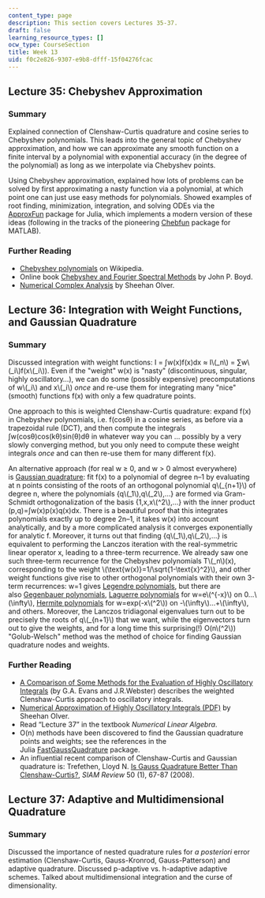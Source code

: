 ```yaml
---
content_type: page
description: This section covers Lectures 35-37.
draft: false
learning_resource_types: []
ocw_type: CourseSection
title: Week 13
uid: f0c2e826-9307-e9b8-dfff-15f04276fcac
---
```

## Lecture 35: Chebyshev Approximation

### Summary

Explained connection of Clenshaw-Curtis quadrature and cosine series to Chebyshev polynomials. This leads into the general topic of Chebyshev approximation, and how we can approximate any smooth function on a finite interval by a polynomial with exponential accuracy (in the degree of the polynomial) as long as we interpolate via Chebyshev points.

Using Chebyshev approximation, explained how lots of problems can be solved by first approximating a nasty function via a polynomial, at which point one can just use easy methods for polynomials. Showed examples of root finding, minimization, integration, and solving ODEs via the [ApproxFun](https://github.com/ApproxFun/ApproxFun.jl) package for Julia, which implements a modern version of these ideas (following in the tracks of the pioneering [Chebfun](http://www.chebfun.org/) package for MATLAB).

### Further Reading

- [Chebyshev polynomials](http://en.wikipedia.org/wiki/Chebyshev_polynomials) on Wikipedia.
- Online book [Chebyshev and Fourier Spectral Methods](http://www-personal.umich.edu/~jpboyd/BOOK_Spectral2000.html) by John P. Boyd.
- [Numerical Complex Analysis](http://www.maths.usyd.edu.au/u/olver/teaching/NCA/) by Sheehan Olver.

## Lecture 36: Integration with Weight Functions, and Gaussian Quadrature

### Summary

Discussed integration with weight functions: I = ∫w(x)f(x)dx ≈ I\\(\_n\\) = ∑w\\(\_i\\)f(x\\(\_i\\)). Even if the "weight" w(x) is "nasty" (discontinuous, singular, highly oscillatory…), we can do some (possibly expensive) precomputations of w\\(\_i\\) and x\\(\_i\\) *once* and re-use them for integrating many "nice" (smooth) functions f(x) with only a few quadrature points.

One approach to this is weighted Clenshaw-Curtis quadrature: expand f(x) in Chebyshev polynomials, i.e. f(cosθ) in a cosine series, as before via a trapezoidal rule (DCT), and then compute the integrals ∫w(cosθ)cos(kθ)sin(θ)dθ in whatever way you can … possibly by a very slowly converging method, but you only need to compute these weight integrals *once* and can then re-use them for many different f(x).

An alternative approach (for real w ≥ 0, and w > 0 almost everywhere) is [Gaussian quadrature](https://en.wikipedia.org/wiki/Gaussian_quadrature): fit f(x) to a polynomial of degree n–1 by evaluating at n points consisting of the roots of an orthogonal polynomial q\\(\_{n+1}\\) of degree n, where the polynomials {q\\(\_1\\),q\\(\_2\\),…} are formed via Gram-Schmidt orthogonalization of the basis {1,x,x\\(^2\\),…} with the inner product (p,q)=∫w(x)p(x)q(x)dx. There is a beautiful proof that this integrates polynomials exactly up to degree 2n–1, it takes w(x) into account analytically, and by a more complicated analysis it converges exponentially for analytic f. Moreover, it turns out that finding {q\\(\_1\\),q\\(\_2\\),…} is equivalent to performing the Lanczos iteration with the real-symmetric linear operator x, leading to a three-term recurrence. We already saw one such three-term recurrence for the Chebyshev polynomials T\\(\_n\\)(x), corresponding to the weight \\(\\text{w(x)}=1/\\sqrt{1-\\text{x}^2}\\), and other weight functions give rise to other orthogonal polynomials with their own 3-term recurrences: w=1 gives [Legendre polynomials](https://en.wikipedia.org/wiki/Legendre_polynomials), but there are also [Gegenbauer polynomials](https://en.wikipedia.org/wiki/Gegenbauer_polynomials), [Laguerre polynomials](https://en.wikipedia.org/wiki/Laguerre_polynomials) for w=e\\(^{-x}\\) on 0…\\(\\infty\\), [Hermite polynomials](https://en.wikipedia.org/wiki/Hermite_polynomials) for w=exp(-x\\(^2\\)) on -\\(\\infty\\)…+\\(\\infty\\), and others. Moreover, the Lanczos tridiagonal eigenvalues turn out to be precisely the roots of q\\(\_{n+1}\\) that we want, while the eigenvectors turn out to give the weights, and for a long time this surprising(!) O(n\\(^2\\)) "Golub-Welsch" method was the method of choice for finding Gaussian quadrature nodes and weights.

### Further Reading

- [A Comparison of Some Methods for the Evaluation of Highly Oscillatory Integrals](https://doi.org/10.1016/S0377-0427(99)00213-7) (by G.A. Evans and J.R.Webster) describes the weighted Clenshaw-Curtis approach to oscillatory integrals.
- [Numerical Approximation of Highly Oscillatory Integrals (PDF)](http://www.maths.usyd.edu.au/u/olver/papers/OlverThesis.pdf) by Sheehan Olver.
- Read “Lecture 37” in the textbook *Numerical Linear Algebra*.
- O(n) methods have been discovered to find the Gaussian quadrature points and weights; see the references in the Julia [FastGaussQuadrature](https://github.com/JuliaApproximation/FastGaussQuadrature.jl) package.
- An influential recent comparison of Clenshaw-Curtis and Gaussian quadrature is: Trefethen, Lloyd N. [Is Gauss Quadrature Better Than Clenshaw-Curtis?](http://citeseerx.ist.psu.edu/viewdoc/summary?doi=10.1.1.157.4174), *SIAM Review* 50 (1), 67-87 (2008).

## Lecture 37: Adaptive and Multidimensional Quadrature

### Summary

Discussed the importance of nested quadrature rules for *a posteriori* error estimation (Clenshaw-Curtis, Gauss-Kronrod, Gauss-Patterson) and adaptive quadrature. Discussed p-adaptive vs. h-adaptive adaptive schemes. Talked about multidimensional integration and the curse of dimensionality.